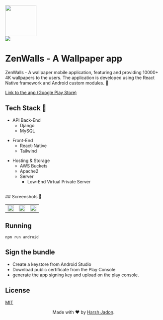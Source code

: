 <img width="100" src="https://github.com/harshjadon9/ZenWalls/assets/62889318/fbaeb484-5d98-43fc-994d-385d2654721e.png">
<br>

<img src="https://img.shields.io/badge/react_native-%2320232a.svg?style=for-the-badge&logo=react&logoColor=%2361DAFB">

# ZenWalls - A Wallpaper app
ZenWalls - A wallpaper mobile application, featuring and providing 10000+ 4K wallpapers to the users. The application is developed using the React Native framework and Android custom modules. 🚀


[Link to the app (Google Play Store)](https://play.google.com/store/apps/details?id=com.zenwalls)


## Tech Stack 🚀
- API Back-End
  - Django
  - MySQL
    
* Front-End
  - React-Native
  - Tailwind
  
- Hosting & Storage
  - AWS Buckets  
  - Apache2
  - Server
    - Low-End Virtual Private Server

<br>
## Screenshots 📸
<table>
<tr>
<td><img width="100%" src="https://github.com/harshjadon9/ZenWalls/assets/62889318/f3fd4d81-d89c-4ca7-a130-383e97130307.png"></td>
<td><img width="100%" src="https://github.com/harshjadon9/ZenWalls/assets/62889318/6c716cfa-767b-408f-80f2-ece0327df22d.png"></td>
<td><img width="100%" src="https://github.com/harshjadon9/ZenWalls/assets/62889318/29a6d2c4-ebd3-444a-9323-315d9e5e0426.png"></td>
<tr>
</table>


## Running
```npm run android```


## Sign the bundle

 - Create a keystore from Android Studio
 - Download public certificate from the Play Console
 - generate the app signing key and upload on the play console.


## License
[MIT](https://choosealicense.com/licenses/mit/)


  <p align="center">
    Made with ❤️ by <a href="https://harshjadon.com/">Harsh Jadon</a>.
    </p>


